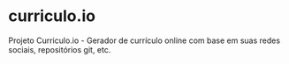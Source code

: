 # curriculo.io
Projeto Curriculo.io - Gerador de currículo online com base em suas redes sociais, repositórios git, etc.
